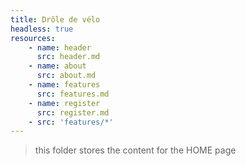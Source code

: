 ```yaml
---
title: Drôle de vélo
headless: true
resources:
    - name: header
      src: header.md
    - name: about
      src: about.md
    - name: features
      src: features.md
    - name: register
      src: register.md
    - src: 'features/*'
---
```


> this folder stores the content for the HOME page
